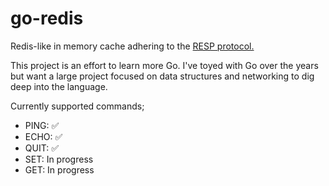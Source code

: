 # go-redis

Redis-like in memory cache adhering to the [RESP protocol.](https://redis.io/topics/protocol)

This project is an effort to learn more Go. I've toyed with Go over the years but want a large project focused on data structures and networking to dig deep into the language.

Currently supported commands;

 - PING: ✅
 - ECHO: ✅
 - QUIT: ✅
 - SET: In progress
 - GET: In progress
